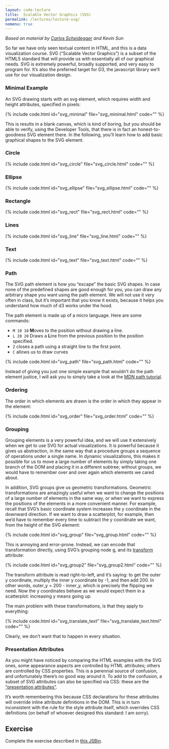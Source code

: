 ```yaml
---
layout: code-lecture
title:  Scalable Vector Graphics (SVG)
permalink: /lectures/lecture-svg/
nomenu: true
---
```


*Based on material by [Carlos Scheidegger](http://cscheid.net/courses/spr15/cs444/lectures/week2.html) and Kevin Sun*  


So far we have only seen textual content in HTML, and this is a data visualization course. SVG (“Scalable Vector Graphics”) is a subset of the HTML5 standard that will provide us with essentially all of our graphical needs. SVG is extremely powerful, broadly supported, and very easy to program for. It’s also the preferred target for D3, the javascript library we’ll use for our visualization design.

### Minimal Example

An SVG drawing starts with an svg element, which requires width and height attributes, specified in pixels:

{% include code.html id="svg_minimal" file="svg_minimal.html" code="" %}

This is results in a blank canvas, which is kind of boring, but you should be able to verify, using the Developer Tools, that there is in fact an honest-to-goodness SVG element there. In the following, you’ll learn how to add basic graphical shapes to the SVG element.


### Circle 
{% include code.html id="svg_circle" file="svg_circle.html" code="" %}

### Ellipse 
{% include code.html id="svg_ellipse" file="svg_ellipse.html" code="" %}

### Rectangle 
{% include code.html id="svg_rect" file="svg_rect.html" code="" %}

### Lines 
{% include code.html id="svg_line" file="svg_line.html" code="" %}

### Text 
{% include code.html id="svg_text" file="svg_text.html" code="" %}

### Path 

The SVG path element is how you “escape” the basic SVG shapes. In case none of the predefined shapes are good enough for you, you can draw any arbitrary shape you want using the path element. We will not use it very often in class, but it’s important that you know it exists, because it helps you understand how much of d3 works under the hood.

The path element is made up of a micro language. Here are some commands: 

 - `M 10 10` **M**oves to the position without drawing a line.
 - `L 20 20` Draws a **L**ine from the previous position to the position specified.
 - `Z` closes a path using a straight line to the first point.
 - `C` allows us to draw curves

{% include code.html id="svg_path" file="svg_path.html" code="" %}

Instead of giving you just one simple example that wouldn’t do the path element justice, I will ask you to simply take a look at the [MDN path tutorial](https://developer.mozilla.org/en-US/docs/Web/SVG/Tutorial/Paths).

### Ordering 

The order in which elements are drawn is the order in which they appear in the element:

{% include code.html id="svg_order" file="svg_order.html" code="" %}

### Grouping

Grouping elements is a very powerful idea, and we will use it extensively when we get to use SVG for actual visualizations. It is powerful because it gives us abstraction, in the same way that a procedure groups a sequence of operations under a single name. In dynamic visualizations, this makes it possible for us to move a large number of elements by simply taking one branch of the DOM and placing it in a different subtree; without groups, we would have to remember over and over again which elements we cared about.

In addition, SVG groups give us geometric transformations. Geometric transformations are amazingly useful when we want to change the positions of a large number of elements in the same way, or when we want to express the positions of the elements in a more convenient manner. For example, recall that SVG’s basic coordinate system increases the y coordinate in the downward direction. If we want to draw a scatterplot, for example, then we’d have to remember every time to subtract the y coordinate we want, from the height of the SVG element:

{% include code.html id="svg_group" file="svg_group.html" code="" %}

This is annoying and error-prone. Instead, we can encode that transformation directly, using SVG’s grouping node g, and its [transform](https://developer.mozilla.org/en-US/docs/Web/SVG/Attribute/transform) attribute:

{% include code.html id="svg_group2" file="svg_group2.html" code="" %}

The transform attribute is read right-to-left, and it’s saying: to get the outer y coordinate, multiply the inner y coordinate by -1, and then add 200. In other words, outer_y = 200 - inner_y, which is precisely the flipping we need. Now the y coordinates behave as we would expect them in a scatterplot: increasing y means going up.

The main problem with these transformations, is that they apply to everything:

{% include code.html id="svg_translate_text" file="svg_translate_text.html" code="" %}

Clearly, we don’t want that to happen in every situation. 

### Presentation Attributes

As you might have noticed by comparing the HTML examples with the SVG ones, some appearance aspects are controlled by HTML attributes; others are controlled by CSS properties. This is a perennial source of confusion, and unfortunately there’s no good way around it. To add to the confusion, a subset of SVG attributes can also be specified via CSS: these are the [“presentation attributes”](https://developer.mozilla.org/en-US/docs/Web/SVG/Attribute).

It’s worth remembering this because CSS declarations for these attributes will override inline attribute definitions in the DOM. This is in turn inconsistent with the rule for the style attribute itself, which overrides CSS definitions (on behalf of whoever designed this standard: I am sorry).


## Exercise

Complete the exercise described in [this JSBin](https://jsbin.com/rudakit/edit?html,output).